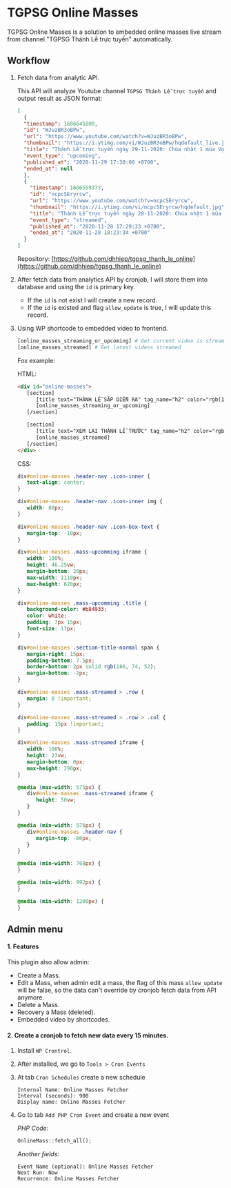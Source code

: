 # TGPSG Online Masses
TGPSG Online Masses is a solution to embedded online masses live stream from channel "TGPSG Thánh Lễ trực tuyến" automatically.

## Workflow
1. Fetch data from analytic API.

	This API will analyze Youtube channel `TGPSG Thánh Lễ trực tuyến` and output result as JSON format:

    ```json
    [
      {
      "timestamp": 1606645800,
      "id": "WJuzBR3oBPw",
      "url": "https://www.youtube.com/watch?v=WJuzBR3oBPw",
      "thumbnail": "https://i.ytimg.com/vi/WJuzBR3oBPw/hqdefault_live.jpg",
      "title": "Thánh Lễ trực tuyến ngày 29-11-2020: Chúa nhật 1 mùa Vọng năm B lúc 17:30",
      "event_type": "upcoming",
      "published_at": "2020-11-29 17:30:00 +0700",
      "ended_at": null
      },
      {
        "timestamp": 1606559373,
        "id": "ncpcSEryrcw",
        "url": "https://www.youtube.com/watch?v=ncpcSEryrcw",
        "thumbnail": "https://i.ytimg.com/vi/ncpcSEryrcw/hqdefault.jpg",
        "title": "Thánh Lễ trực tuyến ngày 28-11-2020: Chúa nhật 1 mùa Vọng năm B lúc 17:30",
        "event_type": "streamed",
        "published_at": "2020-11-28 17:29:33 +0700",
        "ended_at": "2020-11-28 18:23:34 +0700"
      }
    ]
    ```

   Repository: [https://github.com/dhhiep/tgpsg_thanh_le_online](https://github.com/dhhiep/tgpsg_thanh_le_online)

2. After fetch data from analytics API by cronjob, I will store them into database and using the `id` is primary key.

   + If the `id` is not exist I will create a new record.
   + If the `id` is existed and flag `allow_update` is true, I will update this record.
3. Using WP shortcode to embedded video to frontend.

   ```php
   [online_masses_streaming_or_upcoming] # Get current video is streaming or upcomming
   [online_masses_streamed] # Get latest videos streamed
   ```

   Fox example:

   HTML:
   ```html
   <div id="online-masses">
      [section]
         [title text="THÁNH LỄ SẮP DIỄN RA" tag_name="h2" color="rgb(186, 74, 52)" class="bottom-border-highlight"]
         [online_masses_streaming_or_upcoming]
      [/section]

      [section]
         [title text="XEM LẠI THÁNH LỄ TRƯỚC" tag_name="h2" color="rgb(186, 74, 52)"]
         [online_masses_streamed]
      [/section]
   </div>
   ```

   CSS:
   ```css
   div#online-masses .header-nav .icon-inner {
      text-align: center;
   }

   div#online-masses .header-nav .icon-inner img {
      width: 80px;
   }

   div#online-masses .header-nav .icon-box-text {
      margin-top: -10px;
   }

   div#online-masses .mass-upcomming iframe {
      width: 100%;
      height: 46.25vw;
      margin-bottom: 20px;
      max-width: 1110px;
      max-height: 620px;
   }

   div#online-masses .mass-upcomming .title {
      background-color: #b84933;
      color: white;
      padding: 7px 15px;
      font-size: 17px;
   }

   div#online-masses .section-title-normal span {
      margin-right: 15px;
      padding-bottom: 7.5px;
      border-bottom: 2px solid rgb(186, 74, 52);
      margin-bottom: -2px;
   }

   div#online-masses .mass-streamed > .row {
      margin: 0 !important;
   }

   div#online-masses .mass-streamed > .row > .col {
      padding: 15px !important;
   }

   div#online-masses .mass-streamed iframe {
      width: 100%;
      height: 23vw;
      margin-bottom: 0px;
      max-height: 290px;
   }

   @media (max-width: 575px) {
      div#online-masses .mass-streamed iframe {
         height: 50vw;
      }
   }

   @media (min-width: 576px) {
      div#online-masses .header-nav {
         margin-top: -80px;
      }
   }

   @media (min-width: 768px) {
   }

   @media (min-width: 992px) {
   }

   @media (min-width: 1200px) {
   }
   ```

## Admin menu

#### 1. Features
This plugin also allow admin:

+ Create a Mass.
+ Edit a Mass, when admin edit a mass, the flag of this mass `allow_update` will be false, so the data can't override by cronjob fetch data from API anymore.
+ Delete a Mass.
+ Recovery a Mass (deleted).
+ Embedded video by shortcodes.

#### 2. Create a cronjob to fetch new data every 15 minutes.

  1. Install `WP Crontrol`.
  2. After installed, we go to `Tools > Cron Events`
  3. At tab `Cron Schedules` create a new schedule

      ```
      Internal Name: Online Masses Fetcher
      Interval (seconds): 900
      Display name: Online Masses Fetcher
      ```
  4. Go to tab `Add PHP Cron Event` and create a new event

		_PHP Code:_
      ```php
      OnlineMass::fetch_all();
      ```
		_Another fields:_
      ```
      Event Name (optional): Online Masses Fetcher
      Next Run: Now
      Recurrence: Online Masses Fetcher
      ```

